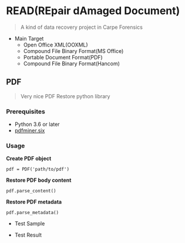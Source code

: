 # READ(REpair dAmaged Document)

> A kind of data recovery project in Carpe Forensics

- Main Target
	- Open Office XML(OOXML)
	- Compound File Binary Format(MS Office)
	- Portable Document Format(PDF)
	- Compound File Binary Format(Hancom)

## PDF
> Very nice PDF Restore python library

### Prerequisites

* Python 3.6 or later
* [pdfminer.six](https://github.com/pdfminer/pdfminer.six)

### Usage

**Create PDF object**

	pdf = PDF('path/to/pdf')

**Restore PDF body content**

	pdf.parse_content()

**Restore PDF metadata**

	pdf.parse_metadata()


- Test Sample

- Test Result
